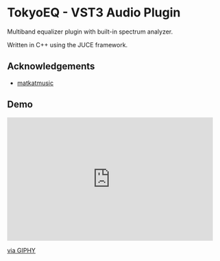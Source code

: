
# TokyoEQ - VST3 Audio Plugin

Multiband equalizer plugin with built-in spectrum analyzer. 

Written in C++ using the JUCE framework.



## Acknowledgements

 - [matkatmusic](https://www.programmingformusicians.com/)

## Demo


<iframe src="https://giphy.com/embed/fcKd5DQVFn65FeZ7EI" width="480" height="288" frameBorder="0" class="giphy-embed" allowFullScreen></iframe><p><a href="https://giphy.com/gifs/fcKd5DQVFn65FeZ7EI">via GIPHY</a></p>
